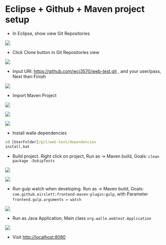 # Eclipse + Github + Maven project setup

- In Eclipse, show view Git Repositories

 ![](eclipse-github-maven.files/git-repo.png)

- Click Clone button in Git Repositories view

 ![](eclipse-github-maven.files/git-repo-clone-button.png)

- Input URI: https://github.com/wcj3570/web-test.git , and your user/pass, Next then Finish

 ![](eclipse-github-maven.files/git-clone.png)

- Import Maven Project

 ![](eclipse-github-maven.files/import-menu.png)

 ![](eclipse-github-maven.files/import-project.png)

 ![](eclipse-github-maven.files/import-maven-project.png)

- Install walle dependencies
 ```bat
 cd [UserFolder]/git/web-test/dependencies
 install.bat
 ```
- Build project. Right click on project, Run as -> Maven build, Goals: `clean package -DskipTests`

 ![](eclipse-github-maven.files/maven-build-menu.png)

 ![](eclipse-github-maven.files/maven-build.png)

- Run gulp watch when developing. Run as -> Maven build, Goals: `com.github.eirslett:frontend-maven-plugin:gulp`, with Parameter `frontend.gulp.arguments = watch`

 ![](eclipse-github-maven.files/gulp-watch.png)

- Run as Java Application, Main class `org.walle.webtest.Application`

 ![](eclipse-github-maven.files/run-app.png)

- Visit [http://localhost:8080](http://localhost:8080)

